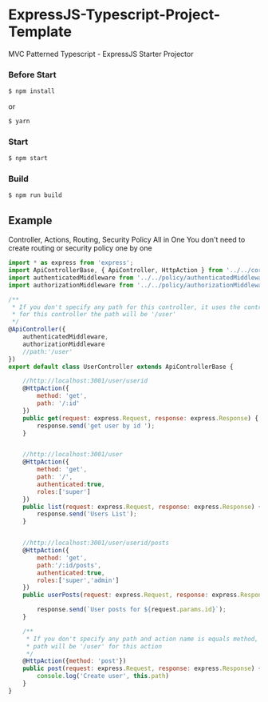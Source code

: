 # ExpressJS-Typescript-Project-Template
MVC Patterned Typescript - ExpressJS Starter Projector
### Before Start
```bash
$ npm install
```
or 
```bash
$ yarn 
```
### Start
```bash
$ npm start
```
### Build

```bash
$ npm run build
```

## Example
Controller, Actions, Routing, Security Policy All in One 
You don't need to create routing or security policy one by one
```js
import * as express from 'express';
import ApiControllerBase, { ApiController, HttpAction } from '../../core/controller/ApiControllerBase';
import authenticatedMiddleware from '../../policy/authenticatedMiddleware';
import authorizationMiddleware from '../../policy/authorizationMiddleware';

/**
 * If you don't specify any path for this controller, it uses the controller name automatically for path
 * for this controller the path will be '/user'
 */
@ApiController({
    authenticatedMiddleware,
    authorizationMiddleware
    //path:'/user'
})
export default class UserController extends ApiControllerBase {

    //http://localhost:3001/user/userid
    @HttpAction({
        method: 'get',
        path: '/:id'
    })
    public get(request: express.Request, response: express.Response) {
        response.send('get user by id ');
    }


    //http://localhost:3001/user
    @HttpAction({
        method: 'get',
        path: '/',
        authenticated:true,
        roles:['super']
    })
    public list(request: express.Request, response: express.Response) {
        response.send('Users List');
    }


    //http://localhost:3001/user/userid/posts
    @HttpAction({
        method: 'get',
        path:'/:id/posts',
        authenticated:true,
        roles:['super','admin']
    })
    public userPosts(request: express.Request, response: express.Response) {

        response.send(`User posts for ${request.params.id}`);
    }

    /**
     * If you don't specify any path and action name is equals method, it automatically creates controller base path as a method
     * path will be '/user' for this action
     */
    @HttpAction({method: 'post'})
    public post(request: express.Request, response: express.Response) {
        console.log('Create user', this.path)
    }
}
```
